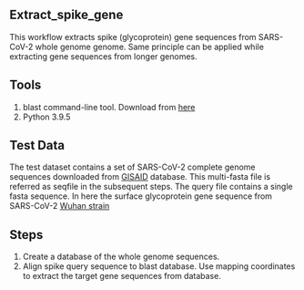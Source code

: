 ## Extract_spike_gene

This workflow extracts spike (glycoprotein) gene sequences from SARS-CoV-2 whole genome genome.
Same principle can be applied while extracting gene sequences from longer genomes.

## Tools 
1. blast command-line tool. Download from [here](https://ftp.ncbi.nlm.nih.gov/blast/executables/blast+/LATEST/)
2. Python 3.9.5

## Test Data
The test dataset contains a set of SARS-CoV-2 complete genome sequences downloaded from [GISAID](https://www.gisaid.org) database.
This multi-fasta file is referred as seqfile in the subsequent steps. The query file contains a single fasta sequence. In here the 
surface glycoprotein gene sequence from SARS-CoV-2 [Wuhan strain](https://www.ncbi.nlm.nih.gov/nuccore/NC_045512.2)

## Steps
1. Create a database of the whole genome sequences.
2. Align spike query sequence to blast database. Use mapping coordinates to extract the target gene sequences from database.
